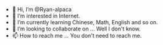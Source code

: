 - 👋 Hi, I’m @Ryan-alpaca
- 👀 I’m interested in Internet.
- 🌱 I’m currently learning Chinese, Math, English and so on.
- 💞️ I’m looking to collaborate on ... Well I don't know.
- 📫 How to reach me ... You don't need to reach me.

<!---
Ryan-alpaca is a ✨ special ✨ repository because its `README.md` (this file) appears on your GitHub profile.
You can click the Preview link to take a look at your changes.
--->
